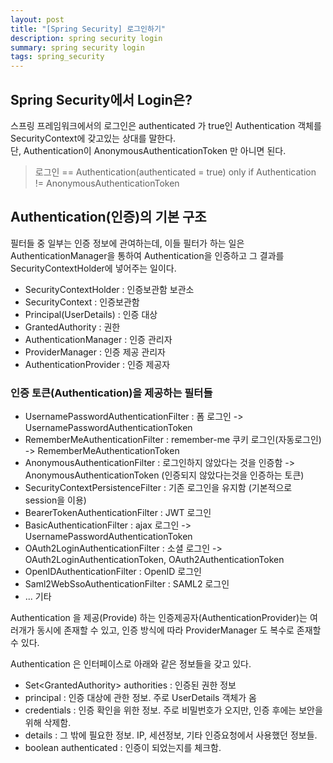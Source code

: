 ```yaml
---
layout: post
title: "[Spring Security] 로그인하기"
description: spring security login
summary: spring security login
tags: spring_security
---
```


## Spring Security에서 Login은?

스프링 프레임워크에서의 로그인은 authenticated 가 true인 Authentication 객체를 SecurityContext에 갖고있는 상대를 말한다.  
단, Authentication이 AnonymousAuthenticationToken 만 아니면 된다.

>로그인 == Authentication(authenticated = true) only if Authentication != AnonymousAuthenticationToken

## Authentication(인증)의 기본 구조

필터들 중 일부는 인증 정보에 관여하는데, 이들 필터가 하는 일은 AuthenticationManager을 통하여 Authentication을 인증하고 그 결과를 SecurityContextHolder에 넣어주는 일이다.

- SecurityContextHolder : 인증보관함 보관소
- SecurityContext : 인증보관함
- Principal(UserDetails) : 인증 대상
- GrantedAuthority : 권한
- AuthenticationManager : 인증 관리자
- ProviderManager : 인증 제공 관리자
- AuthenticationProvider : 인증 제공자

### 인증 토큰(Authentication)을 제공하는 필터들

- UsernamePasswordAuthenticationFilter : 폼 로그인 -> UsernamePasswordAuthenticationToken
- RememberMeAuthenticationFilter : remember-me 쿠키 로그인(자동로그인) -> RememberMeAuthenticationToken
- AnonymousAuthenticationFilter : 로그인하지 않았다는 것을 인증함 -> AnonymousAuthenticationToken (인증되지 않았다는것을 인증하는 토큰)
- SecurityContextPersistenceFilter : 기존 로그인을 유지함 (기본적으로 session을 이용)
- BearerTokenAuthenticationFilter : JWT 로그인
- BasicAuthenticationFilter : ajax 로그인 -> UsernamePasswordAuthenticationToken
- OAuth2LoginAuthenticationFilter : 소셜 로그인 -> OAuth2LoginAuthenticationToken, OAuth2AuthenticationToken
- OpenIDAuthenticationFilter : OpenID 로그인
- Saml2WebSsoAuthenticationFilter : SAML2 로그인
- ... 기타

Authentication 을 제공(Provide) 하는 인증제공자(AuthenticationProvider)는 여러개가 동시에 존재할 수 있고, 인증 방식에 따라 ProviderManager 도 복수로 존재할 수 있다.

Authentication 은 인터페이스로 아래와 같은 정보들을 갖고 있다.

- Set\<GrantedAuthority> authorities : 인증된 권한 정보
- principal : 인증 대상에 관한 정보. 주로 UserDetails 객체가 옴
- credentials : 인증 확인을 위한 정보. 주로 비밀번호가 오지만, 인증 후에는 보안을 위해 삭제함.
- details : 그 밖에 필요한 정보. IP, 세션정보, 기타 인증요청에서 사용했던 정보들.
- boolean authenticated : 인증이 되었는지를 체크함.
